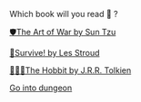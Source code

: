 Which book will you read 📖 ?

[🛡The Art of War by Sun Tzu](1-1BA.md)

[🧭Survive! by Les Stroud](1-1BB.md)

[🧙🏿‍♂️The Hobbit by J.R.R. Tolkien](1-1BC.md)

[Go into dungeon](../1/2.md)

